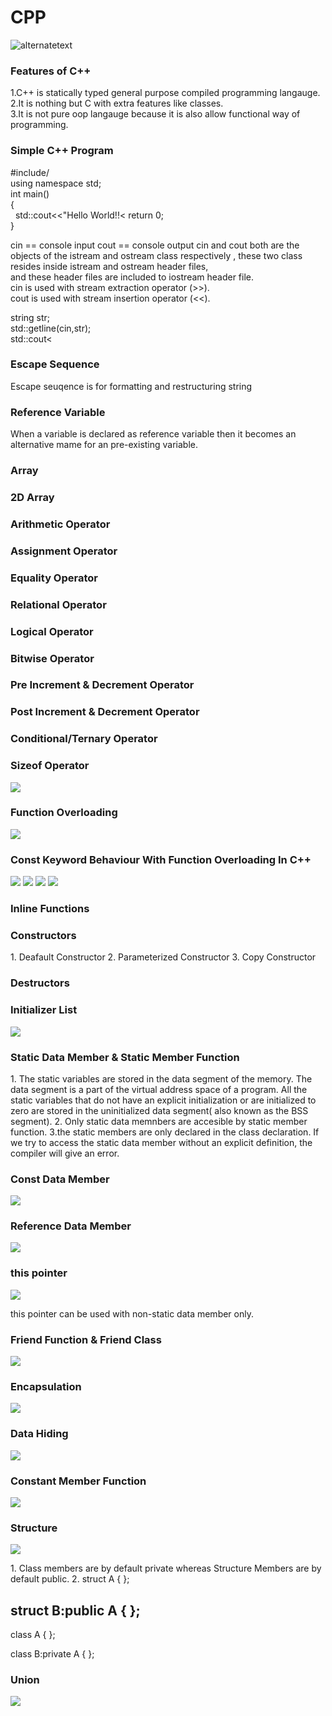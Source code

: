<h1>CPP</h1>
<img src="https://github.com/sanskarram981/CPP/assets/71223200/782f4b07-df2b-49d2-ad17-55c46fca05ca" alt="alternatetext">
<h3>Features of C++</h3>
1.C++ is statically typed general purpose compiled programming langauge.<br>
2.It is nothing but C with extra features like classes.<br>
3.It is not pure oop langauge because it is also allow functional way of programming.
<h3>Simple C++ Program</h3>
<p>
 #include/<iostream/><br>
 using namespace std;
 <br>
 int main()
 <br>
 {
    <br>
    &nbsp&nbspstd::cout<<"Hello World!!<<std::endl;
    <br>
    return 0;
    <br>
 }
</p>

<p>
cin == console input
cout == console output
cin and cout both are the objects of the istream and ostream class respectively , these two class resides inside istream and ostream header files,<br>
and these header files are included to iostream header file.<br>
cin is used with stream extraction operator (>>).<br>
cout is used with stream insertion operator (<<).<br>
</p>

<p>
string str;<br>
std::getline(cin,str);<br>
std::cout<<str;<br>
</p>

<h3>Escape Sequence</h3>
<p>Escape seuqence is for formatting and restructuring string</p>
<h3>Reference Variable</h3>
<p>When a variable is declared as reference variable then it becomes an alternative mame for an pre-existing variable.</p>
<h3>Array</h3>
<h3>2D Array</h3>
<h3>Arithmetic Operator</h3>
<h3>Assignment Operator</h3>
<h3>Equality Operator</h3>
<h3>Relational Operator</h3>
<h3>Logical Operator</h3>
<h3>Bitwise Operator</h3>
<h3>Pre Increment & Decrement Operator</h3>
<h3>Post Increment & Decrement Operator</h3>
<h3>Conditional/Ternary Operator</h3> 
<h3>Sizeof Operator</h3>
<img src="https://github.com/sanskarram981/CPP/assets/71223200/6c354e20-88d3-4686-ad8b-c58ad67b14a1" alttext="pic">
<h3>Function Overloading</h3>
<img src="https://github.com/sanskarram981/CPP/assets/71223200/a6699090-e8c8-4a28-b885-2be10fdab9be" alttext="pic1">
<h3>Const Keyword Behaviour With Function Overloading In C++</h3>
<img src="https://github.com/sanskarram981/CPP/assets/71223200/76550a65-9265-4ce3-859e-7c469d4927b3" alttext="pic2">
<img src="https://github.com/sanskarram981/CPP/assets/71223200/adac853b-58e2-4aae-b69f-e08d5b449197">
<img src="https://github.com/sanskarram981/CPP/assets/71223200/d66a1776-e759-4294-9164-7ca5213d5b57">
<img src="https://github.com/sanskarram981/CPP/assets/71223200/502ad406-4dcd-4a02-bfed-4cd068e2691e">


<h3>Inline Functions</h3>
<h3>Constructors</h3>
<p>
 1. Deafault Constructor
 2. Parameterized Constructor
 3. Copy Constructor
</p>
<h3>Destructors</h3>
<h3>Initializer List</h3>
<img src="https://github.com/sanskarram981/CPP/assets/71223200/0e962ebc-9aee-4361-81c1-d8c8c9f629f0">
<h3>Static Data Member & Static Member Function</h3>
<p>
 1. The static variables are stored in the data segment of the memory. 
    The data segment is a part of the virtual address space of a program. 
    All the static variables that do not have an explicit initialization or are initialized to zero are stored in the 
    uninitialized data segment( also known as the BSS segment).
 2. Only static data memnbers are accesible by static member function. 
 3.the static members are only declared in the class declaration. 
   If we try to access the static data member without an explicit definition, the compiler will give an error. 
</p>
<h3>Const Data Member</h3>
<img src="https://github.com/sanskarram981/CPP/assets/71223200/152490a6-ce6e-47e8-8f28-8a95c91c8464">

<h3>Reference Data Member</h3>
<img src="https://github.com/sanskarram981/CPP/assets/71223200/7c2939c2-d884-440f-9405-a8d20699878c">

<h3>this pointer</h3>
<img src="https://github.com/sanskarram981/CPP/assets/71223200/2eeb2496-8a52-421b-9c24-3343c6acb416">
<p>this pointer can be used with non-static data member only.</p>
<h3>Friend Function & Friend Class</h3>
<img src="https://github.com/sanskarram981/CPP/assets/71223200/56ab4e70-c71e-407f-ad19-2753ef7c99f1">
<h3>Encapsulation</h3>
<img src="https://github.com/sanskarram981/CPP/assets/71223200/ab4e886e-fb00-4cef-baf0-06b2b34f35de">
<h3>Data Hiding</h3>
<img src="https://github.com/sanskarram981/CPP/assets/71223200/3d605ac6-f979-46c4-8994-8b419b2c1c2f">
<h3>Constant Member Function</h3>
<img src="https://github.com/sanskarram981/CPP/assets/71223200/f3e6b6ee-faff-41cd-ab4b-c35749f71ab2">
<h3>Structure</h3>
<img src="https://github.com/sanskarram981/CPP/assets/71223200/8195f4fc-1a5c-46be-a5da-04bfa3fa4f70">
<p>
 1. Class members are by default private whereas Structure Members are by default public.
 2.
 struct A
 {
 };
 
 struct B:public A
 {
 };
 --------------------------------
 class A
 {
 };
 
 class B:private A
 {
 };
</p>
<h3>Union</h3>
<img src="https://github.com/sanskarram981/CPP/assets/71223200/29a86a14-9039-4fe2-a9b6-66fe1ca83337">








